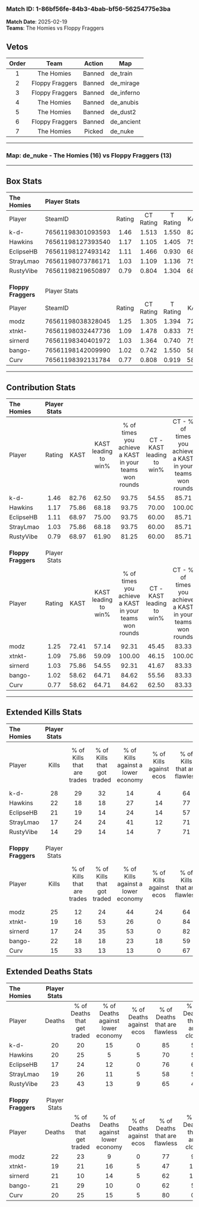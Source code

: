 ### Match ID: 1-86bf56fe-84b3-4bab-bf56-56254775e3ba  
**Match Date**: 2025-02-19  
**Teams**: The Homies vs Floppy Fraggers  

## Vetos  

| Order | Team | Action | Map |
| :---: | :--: | :----: | --- |
| 1 | The Homies | Banned | de_train |
| 2 | Floppy Fraggers | Banned | de_mirage |
| 3 | Floppy Fraggers | Banned | de_inferno |
| 4 | The Homies | Banned | de_anubis |
| 5 | The Homies | Banned | de_dust2 |
| 6 | Floppy Fraggers | Banned | de_ancient |
| 7 | The Homies | Picked | de_nuke |

---  

### **Map**: de_nuke - The Homies (16) vs Floppy Fraggers (13)  
---  

## Box Stats  

| **The Homies**      | Player Stats      |        |           |          |       |      |       |         |        |      |     |
| :- | :- | :-: | :-: | :-: | :-: | :-: | :-: | :-: | :-: | :-: | :-: |
| Player              | SteamID           | Rating | CT Rating | T Rating | KAST  | ADR  | Kills | Assists | Deaths | K/D  | HS% |
| k-d-                | 76561198301093593 |  1.46  |   1.513   |  1.550   | 82.76 | 93.8 |  28   |    7    |   20   | 1.40 | 57  |
| Hawkins             | 76561198127393540 |  1.17  |   1.105   |  1.405   | 75.86 | 77.4 |  22   |    5    |   20   | 1.10 | 50  |
| EclipseHB           | 76561198127493142 |  1.11  |   1.466   |  0.930   | 68.97 | 68.3 |  21   |    5    |   17   | 1.24 | 23  |
| StrayLmao           | 76561198073786171 |  1.03  |   1.109   |  1.136   | 75.86 | 71.0 |  17   |    8    |   19   | 0.89 | 29  |
| RustyVibe           | 76561198219650897 |  0.79  |   0.804   |  1.304   | 68.97 | 63.6 |  14   |    9    |   23   | 0.61 | 21  |
|                     |                   |        |           |          |       |      |       |         |        |      |     |
|                     |                   |        |           |          |       |      |       |         |        |      |     |
|                     |                   |        |           |          |       |      |       |         |        |      |     |
| **Floppy Fraggers** | Player Stats      |        |           |          |       |      |       |         |        |      |     |
| Player              | SteamID           | Rating | CT Rating | T Rating | KAST  | ADR  | Kills | Assists | Deaths | K/D  | HS% |
| modz                | 76561198038328045 |  1.25  |   1.305   |  1.394   | 72.41 | 93.4 |  25   |    6    |   22   | 1.14 | 36  |
| xtnkt-              | 76561198032447736 |  1.09  |   1.478   |  0.833   | 75.86 | 77.2 |  19   |    4    |   19   | 1.00 | 63  |
| sirnerd             | 76561198340401972 |  1.03  |   1.364   |  0.740   | 75.86 | 76.5 |  17   |   13    |   21   | 0.81 | 70  |
| bango-              | 76561198142009990 |  1.02  |   0.742   |  1.550   | 58.62 | 79.4 |  22   |    2    |   21   | 1.05 | 72  |
| Curv                | 76561198392131784 |  0.77  |   0.808   |  0.919   | 58.62 | 59.6 |  15   |    3    |   20   | 0.75 | 60  |
---  

## Contribution Stats  

| **The Homies**      | Player Stats |       |                      |                                                        |                           |                                                             |                          |                                                            |
| :- | :-: | :-: | :-: | :-: | :-: | :-: | :-: | :-: |
| Player              |    Rating    | KAST  | KAST leading to win% | % of times you achieve a KAST in your teams won rounds | CT - KAST leading to win% | CT - % of times you achieve a KAST in your teams won rounds | T - KAST leading to win% | T - % of times you achieve a KAST in your teams won rounds |
| k-d-                |     1.46     | 82.76 |        62.50         |                         93.75                          |           54.55           |                            85.71                            |          69.23           |                           100.00                           |
| Hawkins             |     1.17     | 75.86 |        68.18         |                         93.75                          |           70.00           |                           100.00                            |          66.67           |                           88.89                            |
| EclipseHB           |     1.11     | 68.97 |        75.00         |                         93.75                          |           60.00           |                            85.71                            |          90.00           |                           100.00                           |
| StrayLmao           |     1.03     | 75.86 |        68.18         |                         93.75                          |           60.00           |                            85.71                            |          75.00           |                           100.00                           |
| RustyVibe           |     0.79     | 68.97 |        61.90         |                         81.25                          |           60.00           |                            85.71                            |          63.64           |                           77.78                            |
|                     |              |       |                      |                                                        |                           |                                                             |                          |                                                            |
|                     |              |       |                      |                                                        |                           |                                                             |                          |                                                            |
|                     |              |       |                      |                                                        |                           |                                                             |                          |                                                            |
| **Floppy Fraggers** | Player Stats |       |                      |                                                        |                           |                                                             |                          |                                                            |
| Player              |    Rating    | KAST  | KAST leading to win% | % of times you achieve a KAST in your teams won rounds | CT - KAST leading to win% | CT - % of times you achieve a KAST in your teams won rounds | T - KAST leading to win% | T - % of times you achieve a KAST in your teams won rounds |
| modz                |     1.25     | 72.41 |        57.14         |                         92.31                          |           45.45           |                            83.33                            |          70.00           |                           100.00                           |
| xtnkt-              |     1.09     | 75.86 |        59.09         |                         100.00                         |           46.15           |                           100.00                            |          77.78           |                           100.00                           |
| sirnerd             |     1.03     | 75.86 |        54.55         |                         92.31                          |           41.67           |                            83.33                            |          70.00           |                           100.00                           |
| bango-              |     1.02     | 58.62 |        64.71         |                         84.62                          |           55.56           |                            83.33                            |          75.00           |                           85.71                            |
| Curv                |     0.77     | 58.62 |        64.71         |                         84.62                          |           62.50           |                            83.33                            |          66.67           |                           85.71                            |
---  

## Extended Kills Stats  

| **The Homies**      | Player Stats |                            |                            |                                    |                         |                              |                                 |                                       |                    |           |
| :- | :-: | :-: | :-: | :-: | :-: | :-: | :-: | :-: | :-: | :-: |
| Player              |    Kills     | % of Kills that are trades | % of Kills that got traded | % of Kills against a lower economy | % of Kills against ecos | % of Kills that are flawless | % of Kills that are close duels | % of Kills that are assisted by flash | Pistol Round Kills | AWP Kills |
| k-d-                |      28      |             29             |             32             |                 14                 |            4            |              64              |               11                |                   0                   |         0          |     1     |
| Hawkins             |      22      |             18             |             18             |                 27                 |           14            |              77              |                5                |                   0                   |         2          |     1     |
| EclipseHB           |      21      |             19             |             14             |                 24                 |           14            |              57              |               10                |                   0                   |         0          |     2     |
| StrayLmao           |      17      |             24             |             24             |                 41                 |           12            |              71              |                6                |                   6                   |         7          |     0     |
| RustyVibe           |      14      |             29             |             14             |                 14                 |            7            |              71              |               14                |                   7                   |         6          |     1     |
|                     |              |                            |                            |                                    |                         |                              |                                 |                                       |                    |           |
|                     |              |                            |                            |                                    |                         |                              |                                 |                                       |                    |           |
|                     |              |                            |                            |                                    |                         |                              |                                 |                                       |                    |           |
| **Floppy Fraggers** | Player Stats |                            |                            |                                    |                         |                              |                                 |                                       |                    |           |
| Player              |    Kills     | % of Kills that are trades | % of Kills that got traded | % of Kills against a lower economy | % of Kills against ecos | % of Kills that are flawless | % of Kills that are close duels | % of Kills that are assisted by flash | Pistol Round Kills | AWP Kills |
| modz                |      25      |             12             |             24             |                 44                 |           24            |              64              |                4                |                   0                   |         8          |     2     |
| xtnkt-              |      19      |             16             |             53             |                 26                 |            0            |              84              |                5                |                   0                   |         0          |     2     |
| sirnerd             |      17      |             24             |             35             |                 53                 |            0            |              82              |                6                |                   6                   |         0          |     2     |
| bango-              |      22      |             18             |             18             |                 23                 |           18            |              59              |                0                |                   5                   |         0          |     1     |
| Curv                |      15      |             33             |             13             |                 13                 |            0            |              67              |               13                |                  20                   |         0          |     1     |
## Extended Deaths Stats  

| **The Homies**      | Player Stats |                             |                                   |                          |                               |                            |                           |               |
| :- | :-: | :-: | :-: | :-: | :-: | :-: | :-: | :-: |
| Player              |    Deaths    | % of Deaths that get traded | % of Deaths against lower economy | % of Deaths against ecos | % of Deaths that are flawless | % of Deaths that are close | % of Deaths while blinded | Deaths to AWP |
| k-d-                |      20      |             20              |                15                 |            0             |              85               |             5              |             5             |       2       |
| Hawkins             |      20      |             25              |                 5                 |            5             |              70               |             5              |             0             |       2       |
| EclipseHB           |      17      |             24              |                12                 |            0             |              76               |             6              |             6             |       0       |
| StrayLmao           |      19      |             26              |                11                 |            5             |              58               |             5              |             5             |       1       |
| RustyVibe           |      23      |             43              |                13                 |            9             |              65               |             4              |             9             |       3       |
|                     |              |                             |                                   |                          |                               |                            |                           |               |
|                     |              |                             |                                   |                          |                               |                            |                           |               |
|                     |              |                             |                                   |                          |                               |                            |                           |               |
| **Floppy Fraggers** | Player Stats |                             |                                   |                          |                               |                            |                           |               |
| Player              |    Deaths    | % of Deaths that get traded | % of Deaths against lower economy | % of Deaths against ecos | % of Deaths that are flawless | % of Deaths that are close | % of Deaths while blinded | Deaths to AWP |
| modz                |      22      |             23              |                 9                 |            0             |              77               |             9              |             0             |       4       |
| xtnkt-              |      19      |             21              |                16                 |            5             |              47               |             11             |             0             |       2       |
| sirnerd             |      21      |             10              |                14                 |            5             |              62               |             19             |             5             |       3       |
| bango-              |      21      |             29              |                10                 |            0             |              62               |             5              |             5             |       3       |
| Curv                |      20      |             25              |                15                 |            5             |              80               |             0              |             0             |       3       |
